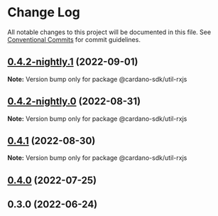 # Change Log

All notable changes to this project will be documented in this file.
See [Conventional Commits](https://conventionalcommits.org) for commit guidelines.

## [0.4.2-nightly.1](https://github.com/input-output-hk/cardano-js-sdk/compare/@cardano-sdk/util-rxjs@0.4.2-nightly.0...@cardano-sdk/util-rxjs@0.4.2-nightly.1) (2022-09-01)

**Note:** Version bump only for package @cardano-sdk/util-rxjs





## [0.4.2-nightly.0](https://github.com/input-output-hk/cardano-js-sdk/compare/@cardano-sdk/util-rxjs@0.4.1...@cardano-sdk/util-rxjs@0.4.2-nightly.0) (2022-08-31)

**Note:** Version bump only for package @cardano-sdk/util-rxjs





## [0.4.1](https://github.com/input-output-hk/cardano-js-sdk/compare/@cardano-sdk/util-rxjs@0.4.0...@cardano-sdk/util-rxjs@0.4.1) (2022-08-30)

**Note:** Version bump only for package @cardano-sdk/util-rxjs





## [0.4.0](https://github.com/input-output-hk/cardano-js-sdk/compare/0.3.0...@cardano-sdk/util-rxjs@0.4.0) (2022-07-25)

## 0.3.0 (2022-06-24)
